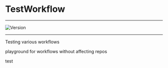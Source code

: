 # TestWorkflow

---


![Version](https://img.shields.io/badge/Version-2.0.49-brightgreen)


---

Testing various workflows

playground for workflows without affecting repos



test
